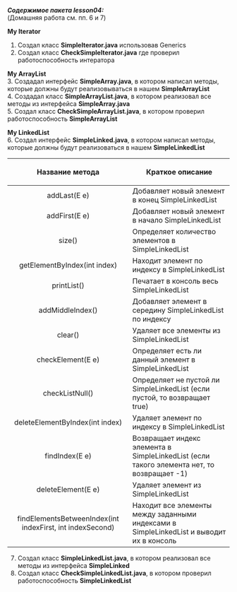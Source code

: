 ***Содержимое пакета lesson04:***
<br> (Домашняя работа см. пп. 6 и 7)
<br/>

**My Iterator**
<br/>
1. Создал класс **SimpleIterator.java** использовав Generics<br/>
2. Создал класс **CheckSimpleIterator.java** где проверил работоспособность интератора<br/>

**My ArrayList**
<br/>
3. Создадал интерфейс **SimpleArray.java**, в котором написал методы, которые должны будут реализовываться в нашем **SimpleArrayList**<br/>
4. Создадал класс **SimpleArrayList.java**, в котором реализовал все методы из интерфейса **SimpleArray.java**<br/>
5. Создал класс **CheckSimpleArrayList.java**, в котором проверил работоспособность **SimpleArrayList**<br/>

**My LinkedList**
<br/>
6. Создал интерфейс **SimpleLinked.java**, в котором написал методы, которые должны будут реализоваться в нашем **SimpleLinkedList**
<br/>

|                    **Название метода**                    | <p align="center">**Краткое описание**</p>                                                 |
|:---------------------------------------------------------:|:-------------------------------------------------------------------------------------------|
|                       addLast(E e)                        | Добавляет новый элемент в конец SimpleLinkedList                                           |
|                       addFirst(E e)                       | Добавляет новый элемент в начало SimpleLinkedList                                          |
|                          size()                           | Определяет количество элементов в SimpleLinkedList                                         |
|               getElementByIndex(int index)                | Находит элемент по индексу в SimpleLinkedList                                              |
|                        printList()                        | Печатает в консоль весь SimpleLinkedList                                                   |
|                     addMiddleIndex()                      | Добавляет элемент в середину SimpleLinkedList по индексу                                   |
|                          clear()                          | Удаляет все элементы из SimpleLinkedList                                                   |
|                     checkElement(E e)                     | Определяет есть ли данный элемент в SimpleLinkedList                                       |
|                      checkListNull()                      | Определяет не пустой ли SimpleLinkedList (если пустой, то возвращает true)                 |
|              deleteElementByIndex(int index)              | Удаляет элемент по индексу в SimpleLinkedList                                              |
|                      findIndex(E e)                       | Возвращает индекс элемента в SimpleLinkedList (если такого элемента нет, то возвращает -1) |
|                    deleteElement(E e)                     | Удаляет элемент из SimpleLinkedList                                                        |
| findElementsBetweenIndex(int indexFirst, int indexSecond) | Находит все элементы между заданными индексами в SimpleLinkedList и выводит их в консоль   |

7. Создал класс **SimpleLinkedList.java**, в котором реализовал все методы из интерфейса **SimpleLinked**<br/>
8. Создал класс **CheckSimpleLinkedList.java**, в котором проверил работоспособность **SimpleLinkedList**<br/>